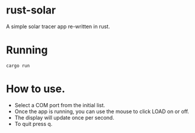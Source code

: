 # rust-solar
A simple solar tracer app re-written in rust.

# Running

```
cargo run
```
# How to use.
 - Select a COM port from the initial list.
 - Once the app is running, you can use the mouse to click LOAD on or off.
 - The display will update once per second.
 - To quit press q.
